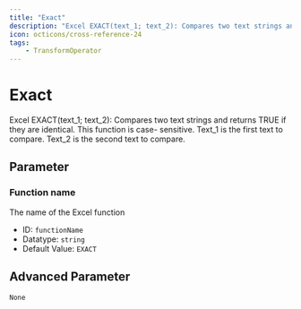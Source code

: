 ```yaml
---
title: "Exact"
description: "Excel EXACT(text_1; text_2): Compares two text strings and returns TRUE if they are identical. This function is case- sensitive. Text_1 is the first text to compare. Text_2 is the second text to compare."
icon: octicons/cross-reference-24
tags: 
    - TransformOperator
---
```

# Exact
<!-- This file was generated - DO NOT CHANGE IT MANUALLY -->



Excel EXACT(text_1; text_2): Compares two text strings and returns TRUE if they are identical. This function is case- sensitive. Text_1 is the first text to compare. Text_2 is the second text to compare.

## Parameter

### Function name

The name of the Excel function

- ID: `functionName`
- Datatype: `string`
- Default Value: `EXACT`





## Advanced Parameter

`None`